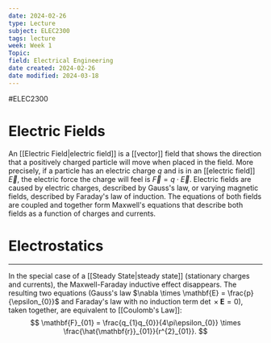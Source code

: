 ```yaml
---
date: 2024-02-26
type: Lecture
subject: ELEC2300
tags: lecture
week: Week 1
Topic:
field: Electrical Engineering
date created: 2024-02-26
date modified: 2024-03-18
---
```


#ELEC2300

# Electric Fields

An [[Electric Field|electric field]] is a [[vector]] field that shows the direction that a positively charged particle will move when placed in the field. More precisely, if a particle has an electric charge $q$ and is in an [[electric field]] $\vec{E}$, the electric force the charge will feel is $\vec{F}=q \cdot \vec{E}$.
Electric fields are caused by electric charges, described by Gauss's law, or varying magnetic fields, described by Faraday's law of induction. The equations of both fields are coupled and together form Maxwell's equations that describe both fields as a function of charges and currents.

# Electrostatics
---
In the special case of a [[Steady State|steady state]] (stationary charges and currents), the Maxwell-Faraday inductive effect disappears. The resulting two equations (Gauss's law $\nabla \times \mathbf{E} = \frac{p}{\epsilon_{0}}$ and Faraday's law with no induction term $\det \times \mathbf{E} = 0$), taken together, are equivalent to [[Coulomb's Law]]:
$$
\mathbf{F}_{01} = \frac{q_{1}q_{0}}{4\pi\epsilon_{0}} \times \frac{\hat{\mathbf{r}}_{01}}{r^{2}_{01}}.
$$


